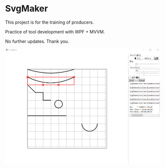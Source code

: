 # SvgMaker

This project is for the training of producers.

Practice of tool development with WPF + MVVM.

No further updates. Thank you.

![](https://github.com/p4j4dyxcry/SvgMaker/blob/master/ScreenShot/svg-maker.gif)
